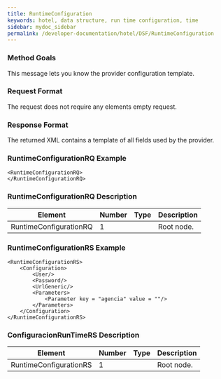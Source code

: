 ```yaml
---
title: RuntimeConfiguration
keywords: hotel, data structure, run time configuration, time
sidebar: mydoc_sidebar
permalink: /developer-documentation/hotel/DSF/RuntimeConfiguration
---
```




### Method Goals


This message lets you know the provider configuration template.



### Request Format


The request does not require any elements empty request.



### Response Format


The returned XML contains a template of all fields used by the provider.



### RuntimeConfigurationRQ Example


    <RuntimeConfigurationRQ>
    </RuntimeConfigurationRQ>



### RuntimeConfigurationRQ Description



| **Element**			| **Number**	| **Type**	| **Description**	|
| ----------------------------- | ------------- | ------------- | --------------------- |
| RuntimeConfigurationRQ	| 1          	|		| Root node.		|
                 



### RuntimeConfigurationRS Example


    <RuntimeConfigurationRS>
        <Configuration>
            <User/>
            <Password/>
            <UrlGeneric/>
            <Parameters>
                <Parameter key = "agencia" value = ""/>
            </Parameters>
        </Configuration>
    </RuntimeConfigurationRS>



### ConfiguracionRunTimeRS Description


 
| **Element**			| **Number**	| **Type**	| **Description**			|
| ----------------------------- | ------------- | ------------- | ------------------------------------- |
| RuntimeConfigurationRS	| 1          	|		| Root node.				|
 
